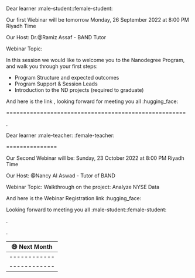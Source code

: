 

Dear learner :male-student::female-student:



Our first Webinar will be tomorrow Monday, 26 September 2022 at 8:00 PM Riyadh Time


Our Host: Dr.@Ramiz Assaf - BAND Tutor


Webinar Topic:

 In this session we would like to welcome you to the Nanodegree Program, and walk you through your first steps:

- Program Structure and expected outcomes
- Program Support & Session Leads
- Introduction to the ND projects (required to graduate)

And here is the link , looking forward for meeting you all :hugging_face:



=====================================================

.

Dear learner :male-teacher: :female-teacher:


===============


Our Second Webinar will be: Sunday, 23 October 2022 at 8:00 PM Riyadh Time


Our Host:   @Nancy Al Aswad - Tutor of BAND


Webinar Topic: Walkthrough on the project: Analyze NYSE Data


And here is the Webinar Registration link  :hugging_face:


Looking forward to meeting you all :male-student::female-student:

.

.

| **😄  Next Month**|
 | ------------ | 
| ------------ | ------------ | ------------ |------------ | ------------ | ------------ |
| ------------ | ------------ | ------------ |------------ | ------------ | ------------ |

